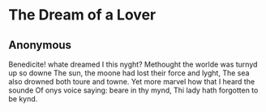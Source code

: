 # The Dream of a Lover
## Anonymous
Benedicite! whate dreamed I this nyght?
Methought the worlde was turnyd up so downe
The sun, the moone had lost their force and lyght,
The sea also drowned both toure and towne.
Yet more marvel how that I heard the sounde
Of onys voice saying: beare in thy mynd,
Thi lady hath forgotten to be kynd.